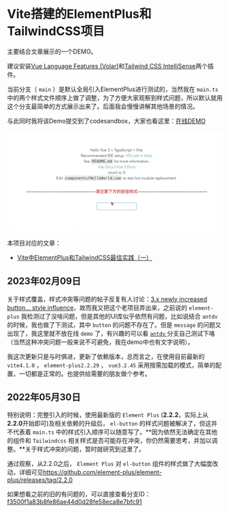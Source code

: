 # Vite搭建的ElementPlus和TailwindCSS项目

主要结合文章展示的一个DEMO。

建议安装[Vue Language Features (Volar)](https://marketplace.visualstudio.com/items?itemName=johnsoncodehk.volar)和[Tailwind CSS IntelliSense](https://marketplace.visualstudio.com/items?itemName=bradlc.vscode-tailwindcss)两个插件。

当前分支（ `main` ）是默认全局引入ElementPlus进行测试的，当然我在 `main.ts` 中的两个样式文件顺序上做了调整，为了方便大家观察到样式问题，所以默认就用这个分支最简单的方式展示出来了。后面我会慢慢讲解其他场景的情况。

与此同时我将该Demo提交到了codesandbox，大家也看这里：[在线DEMO](https://codesandbox.io/s/full-import-elementplus-9uzlg?file=/README.md)

![请注意按钮样式](./public/images/show.gif)

本项目对应的文章：

* [Vite中ElementPlus和TailwindCSS最佳实践（一）](https://www.whidy.net/vite-use-elementplus-and-tailwindcss-best-practice-1st)

## 2023年02月09日

关于样式覆盖，样式冲突等问题的帖子反复有人讨论：[3.x newly increased button... style influence](https://github.com/tailwindlabs/tailwindcss/discussions/5969)，故而我又把这个老项目弄出来，之前说的 `element-plus` 我检测过了没啥问题，但是其他的UI库似乎依然有问题，比如说结合 `antdv` 的时候，我也做了下测试，其中 `button` 的问题不存在了。但是 `message` 的问题又出现了，我这里就不放在线 `demo` 了，有兴趣的可以看 [ `antdv` ](https://github.com/whidy/elementplus-tailwindcss-best-practice/tree/antdv) 分支自己测试下咯（当然这种冲突问题一般来说不可避免，我在demo中也有文字说明）。

我这次更新只是与时俱进，更新了依赖版本，总而言之，在使用目前最新的 `vite4.1.0` ， `element-plus2.2.29` ， `vue3.2.45` 采用按需加载的模式，简单的配置，一切都是正常的。也提供给需要的朋友做个参考。

## 2022年05月30日

特别说明：完整引入的时候，使用最新版的 `Element Plus` (**2.2.2**，实际上从**2.2.0**开始即可)及相关依赖的升级后， `el-button` 的样式问题被解决了，但这并不代表着 `main.ts` 中的样式引入顺序可以随意写了。**因为依然无法确定在其他的组件和 `Tailwindcss` 相关样式是否可能存在冲突，你仍然需要思考，并加以调整。**关于样式冲突的问题，暂时就研究到这里了。

通过观察，从2.2.0之后， `Element Plus` 对 `el-button` 组件的样式做了大幅度改动，详细可见<https://github.com/element-plus/element-plus/releases/tag/2.2.0>

如果想看之前的旧的有问题的，可以直接查看分支ID：[f3500f1a83b8fe86ae44d0d28fe58eca8e7bfc91](https://github.com/whidy/elementplus-tailwindcss-best-practice/tree/f3500f1a83b8fe86ae44d0d28fe58eca8e7bfc91)

